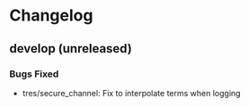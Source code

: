 # Changelog

## develop (unreleased)

### Bugs Fixed
* tres/secure_channel: Fix to interpolate terms when logging
	
